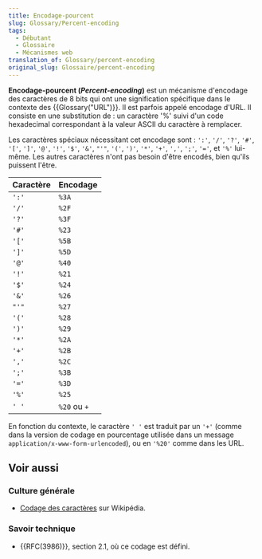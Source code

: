 ```yaml
---
title: Encodage-pourcent
slug: Glossary/Percent-encoding
tags:
  - Débutant
  - Glossaire
  - Mécanismes web
translation_of: Glossary/percent-encoding
original_slug: Glossaire/percent-encoding
---
```


**Encodage-pourcent (_Percent-encoding_)** est un mécanisme d'encodage des caractères de 8 bits qui ont une signification spécifique dans le contexte des {{Glossary("URL")}}. Il est parfois appelé encodage d'URL. Il consiste en une substitution de : un caractère '%' suivi d'un code hexadecimal correspondant à la valeur ASCII du caractère à remplacer.

Les caractères spéciaux nécessitant cet encodage sont : `':'`, `'/'`, `'?'`, `'#'`, `'['`, `']'`, `'@'`, `'!'`, `'$'`, `'&'`, `"'"`, `'('`, `')'`, `'*'`, `'+'`, `','`, `';'`, `'='`, et `'%'` lui-même. Les autres caractères n'ont pas besoin d'être encodés, bien qu'ils puissent l'être.

| Caractère | Encodage     |
| --------- | ------------ |
| `':'`     | `%3A`        |
| `'/'`     | `%2F`        |
| `'?'`     | `%3F`        |
| `'#'`     | `%23`        |
| `'['`     | `%5B`        |
| `']'`     | `%5D`        |
| `'@'`     | `%40`        |
| `'!'`     | `%21`        |
| `'$'`     | `%24`        |
| `'&'`     | `%26`        |
| `"'"`     | `%27`        |
| `'('`     | `%28`        |
| `')'`     | `%29`        |
| `'*'`     | `%2A`        |
| `'+'`     | `%2B`        |
| `','`     | `%2C`        |
| `';'`     | `%3B`        |
| `'='`     | `%3D`        |
| `'%'`     | `%25`        |
| `' '`     | `%20` ou `+` |

En fonction du contexte, le caractère `' '` est traduit par un `'+'` (comme dans la version de codage en pourcentage utilisée dans un message `application/x-www-form-urlencoded`), ou en `'%20'` comme dans les URL.

## Voir aussi

### Culture générale

- [Codage des caractères](https://fr.wikipedia.org/wiki/Codage_des_caract%C3%A8res) sur Wikipédia.

### Savoir technique

- {{RFC(3986)}}, section 2.1, où ce codage est défini.
